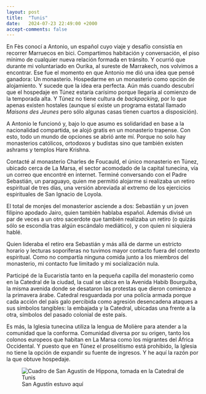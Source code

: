 ```yaml
---
layout: post
title:  "Tunis"
date:   2024-07-23 22:49:00 +2000
accept-comments: false
---
```

En Fès conocí a Antonio, un español cuyo viaje y desafío consistía en recorrer Marruecos en bici. Compartimos habitación y conversación, el piso mínimo de cualquier nueva relación formada en tránsito. Y ocurrió que durante mi voluntariado en Ourika, al sureste de Marrakech, nos volvimos a encontrar. Ese fue el momento en que Antonio me dió una idea que pensé ganadora: Un monasterio. Hospedarme en un monasterio como opción de alojamiento. Y sucede que la idea era perfecta. Aún más cuando descubrí que el hospedaje en Túnez estaría carísimo porque llegaría al comienzo de la temporada alta. Y Túnez no tiene cultura de *backpacking*, por lo que apenas existen hostales (aunque sí existe un programa estatal llamado *Maisons des Jeunes* pero sólo algunas casas tienen cuartos a disposición).

A Antonio le funcionó y, bajo lo que asumo es solidaridad en base a la nacionalidad compartida, se alojó gratis en un monasterio trapense. Con esto, todo un mundo de opciones se abrió ante mí. Porque no solo hay monasterios católicos, ortodoxos y budistas sino que también existen ashrams y templos Hare Krishna. 

Contacté al monasterio Charles de Foucauld, el único monasterio en Túnez, ubicado cerca de La Marsa, el sector acomodado de la capital tunecina, vía un correo que encontré en internet. Terminé conversando con el Padre Sebastián, un paraguayo, quien me permitió alojarme si realizaba un retiro espiritual de tres días, una versión abreviada al extremo de los ejercicios espirituales de San Ignacio de Loyola.

El total de monjes del monasterior asciende a dos: Sebastián y un joven filipino apodado Jairo, quien también hablaba español. Además divisé un par de veces a un otro sacerdote que también realizaba un retiro (o quizás sólo se escondía tras algún escándalo mediático), y con quien ni siquiera hablé.

Quien lideraba el retiro era Sebastián y más allá de darme un estricto horario y lecturas soporíferas no tuvimos mayor contacto fuera del contexto espiritual. Como no compartía ninguna comida junto a los miembros del monasterio, mi contacto fue limitado y mi socialización nula.

Participé de la Eucaristía tanto en la pequeña capilla del monasterio como en la Catedral de la ciudad, la cual se ubica en la Avenida Habib Bourguiba, la misma avenida donde se desataron las protestas que dieron comienzo a la primavera árabe. Catedral resguardada por una policía armada porque cada acción del país galo percibida como agresión desencadena ataques a sus símbolos tangibles: la embajada y la Catedral, ubicadas una frente a la otra, símbolos del pasado colonial de este país.

Es más, la Iglesia tunecina utiliza la lengua de Molière para atender a la comunidad que la conforma. Comunidad diversa por su origen, tanto los colonos europeos que habitan en La Marsa como los migrantes del África Occidental. Y puesto que en Túnez el proselitismo está prohibido, la Iglesia no tiene la opción de expandir su fuente de ingresos. Y he aquí la razón por la que obtuve hospedaje.

<figure class="vid">
<img src="{{ site.baseurl }}/assets/images/tunez1.jpg" alt="Cuadro de San Agustín de Hippona, tomada en la Catedral de Tunis" />
<figcaption>
San Agustín estuvo aquí
</figcaption>
</figure>
